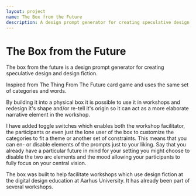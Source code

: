 ```yaml
---
layout: project
name: The Box from the Future
description: A design prompt generator for creating speculative design and design fiction
---
```

# The Box from the Future

The box from the future is a design prompt generator for creating speculative design and design fiction.

Inspired from The Thing From The Future card game and uses the same set of categories and words.

By building it into a physical box it is possible to use it in workshops and redesign it's shape and/or re-tell it's origin so it can act as a more elaborate narrative element in the workshop.

I have added toggle switches which enables both the workshop facilitator, the participants or even just the lone user of the box to customize the categories to fit a theme or another set of constraints.   This means that you can en- or disable elements of the prompts just to your liking. Say that you already have a particular future in mind for your setting you might choose to disable the two arc elements and the mood allowing your participants to fully focus  on your central vision.

The box was built to help facilitate workshops which use design fiction at the digital design education at Aarhus University. It has already been part of several workshops.
